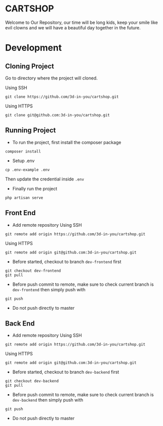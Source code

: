 # CARTSHOP
Welcome to Our Repository, our time will be long kids, keep your smile like evil clowns and we will have a beautiful day together in the future.

# Development
## Cloning Project
Go to directory where the project will cloned.

Using SSH
```
git clone https://github.com/3d-in-you/cartshop.git
```

Using HTTPS
```
git clone git@github.com:3d-in-you/cartshop.git
```

## Running Project
* To run the project, first install the composer package
```
composer install
```

* Setup .env
```
cp .env-example .env
```
Then update the credential inside `.env`


* Finally run the project
```
php artisan serve
```

## Front End
* Add remote repository
Using SSH
```
git remote add origin https://github.com/3d-in-you/cartshop.git
```

Using HTTPS
```
git remote add origin git@github.com:3d-in-you/cartshop.git
```

* Before started, checkout to branch `dev-frontend` first
```
git checkout dev-frontend
git pull
```
* Before push commit to remote, make sure to check current branch is `dev-frontend` then simply push with
```
git push
```
* Do not push directly to master

## Back End
* Add remote repository
Using SSH
```
git remote add origin https://github.com/3d-in-you/cartshop.git
```

Using HTTPS
```
git remote add origin git@github.com:3d-in-you/cartshop.git
```

* Before started, checkout to branch `dev-backend` first
```
git checkout dev-backend
git pull
```
* Before push commit to remote, make sure to check current branch is `dev-backend` then simply push with
```
git push
```
* Do not push directly to master